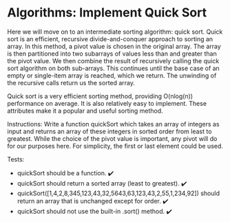 # Algorithms: Implement Quick Sort

Here we will move on to an intermediate sorting algorithm: quick sort. Quick sort is an efficient, recursive divide-and-conquer approach to sorting an array. In this method, a pivot value is chosen in the original array. The array is then partitioned into two subarrays of values less than and greater than the pivot value. We then combine the result of recursively calling the quick sort algorithm on both sub-arrays. This continues until the base case of an empty or single-item array is reached, which we return. The unwinding of the recursive calls return us the sorted array.

Quick sort is a very efficient sorting method, providing O(nlog(n)) performance on average. It is also relatively easy to implement. These attributes make it a popular and useful sorting method.

Instructions: Write a function quickSort which takes an array of integers as input and returns an array of these integers in sorted order from least to greatest. While the choice of the pivot value is important, any pivot will do for our purposes here. For simplicity, the first or last element could be used.

Tests:

* quickSort should be a function. :heavy_check_mark:
* quickSort should return a sorted array (least to greatest). :heavy_check_mark:
* quickSort([1,4,2,8,345,123,43,32,5643,63,123,43,2,55,1,234,92]) should return an array that is unchanged except for order. :heavy_check_mark:
* quickSort should not use the built-in .sort() method. :heavy_check_mark:
